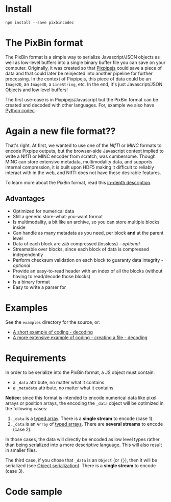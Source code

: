 # Install
```
npm install --save pixbincodec
```


# The PixBin format
The PixBin format is a simple way to serialize Javascript/JSON objects as well as low-level buffers into a single binary buffer file you can save on your computer. Originally, it was created so that [Pixpipejs](https://github.com/Pixpipe/pixpipejs) could save a piece of data and that could later be reinjected into another pipeline for further processing. In the context of Pixpipejs, this piece of data could be an `Image2D`, an `Image3D`, a `LineString`, etc. In the end, it's just Javascript/JSON Objects and low level buffers!  

The first use-case is in Pixpipejs/Javascript but the PixBin format can be created and decoded with other languages. For, example we also have [Python codec](https://github.com/Pixpipe/pyxbincodec).

# Again a new file format??
That's right. At first, we wanted to use one of the *NIfTI* or *MINC* formats to encode Pixpipe outputs, but the browser-side Javascript context implied to write a NIfTI or MINC encoder from scratch, was cumbersome. Though MINC can store extensive metadata, multimodality data, and supports internal compression, it is built upon HDF5 making it difficult to reliably interact with in the web, and NIfTI does not have these desirable features. 

To learn more about the PixBin format, read this [in-depth description](pixbinformat.md).

## Advantages
- Optimized for numerical data
- Still a generic store-what-you-want format
- Is multimodality, a bit like an archive, so you can store multiple blocks inside
- Can handle as many metadata as you need, per block **and** at the parent level
- Data of each block are *zlib* compressed (lossless) *- optional*
- Streamable over blocks, since each block of data is compressed independently
- Perform checksum validation on each block to guaranty data integrity *- optional*
- Provide an easy-to-read header with an index of all the blocks (without having to read/decode those blocks)
- Is a binary format
- Easy to write a parser for

# Examples
See the `examples` directory for the source, or:
- [A short example of coding - decoding](https://pixpipe.github.io/pixbincodec/examples/testPixBin.html)
- [A more extensive example of coding - creating a file - decoding](https://pixpipe.github.io/pixbincodec/examples/testPixBinDownload.html)

# Requirements
In order to be serialize into the PixBin format, a JS object must contain:
- a `_data` attribute, no matter what it contains
- a `_metadata` attribute, no matter what it contains

**Notice:** since this format is intended to encode numerical data like pixel arrays or position arrays, the encoding the `_data` object will be optimized in the following cases:
1. `_data` is a [typed array](https://developer.mozilla.org/en-US/docs/Web/JavaScript/Typed_arrays). There is a **single stream** to encode (case 1).
2. `_data` is an `Array` of [typed arrays](https://developer.mozilla.org/en-US/docs/Web/JavaScript/Typed_arrays). There are **several streams** to encode (case 2).

In those cases, the data will directly be encoded as low level types rather than being serialized into a more descriptive language. This will also result in smaller files.

The third case, if you chose that `_data` is an `Object` (or `{}`), then it will be serialized (see [Object serialization](#object-serialization)).  There is a **single stream** to encode (case 3).

# Code sample
